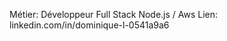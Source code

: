 Métier: Développeur Full Stack Node.js / Aws 
Lien: linkedin.com/in/dominique-l-0541a9a6           
